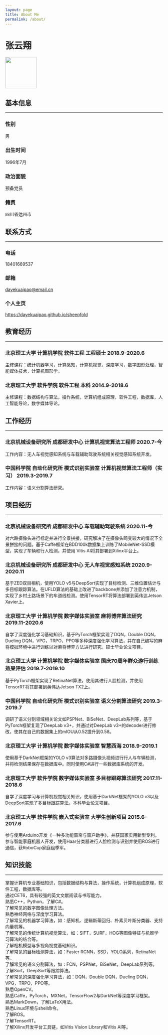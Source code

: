 ```yaml
---
layout: page
title: About Me
permalink: /about/
---
```


<div id="CV">
    <p>
    <h1>张云翔</h1>
    <img src="", width="100"  
      height="100" />
    </p>
    <h2>基本信息</h2>
    <hr>
    <h3>性别</h3>
    <p>男</p>
    <h3>出生时间</h3>
    <p>1996年7月</p>
    <h3>政治面貌</h3>
    <p>预备党员</p>
    <h3>籍贯</h3>
    <p>四川省达州市</p>   
    <h2>联系方式</h2>
    <hr>
    <h3>电话</h3>
    <p>18401669537</p>
    <h3>邮箱</h3>
    <p><a href="mailto://dayekuaipao@email.cn">dayekuaipao@email.cn</a></p>
    <h3>个人主页</h3>
    <p><a href="https://dayekuaipao.github.io/sheepfold">https://dayekuaipao.github.io/sheepfold</a></p>
    <h2>教育经历</h2>
    <hr>
    <h3>北京理工大学 计算机学院 软件工程 工程硕士 2018.9-2020.6</h3>
    <p>主修课程：统计机器学习，计算感知，计算机视觉，深度学习，数字图形处理，智能媒体技术，计算机图形学。</p>
    <h3>北京理工大学 软件学院 软件工程 本科 2014.9-2018.6</h3>
    <p>主修课程：数据结构与算法，操作系统，计算机组成原理，软件工程，数据库，人工智能导论，数字媒体导论。</p>
    <h2>工作经历</h2>
    <hr>
    <h3>北京机械设备研究所 成都研发中心 计算机视觉算法工程师 2020.7-今</h3>
    <p>工作内容：无人车视觉感知系统与车载辅助驾驶系统相关视觉感知系统开发。</p>
    <h3>中国科学院 自动化研究所 模式识别实验室 计算机视觉算法工程师（实习） 2019.3-2019.7</h3>
    <p>工作内容：语义分割算法研究。</p>
    <h2>项目经历</h2>
    <hr>
    <h3>北京机械设备研究所 成都研发中心 车载辅助驾驶系统 2020.11-今</h3>
    <p>对六路摄像头进行标定并进行全景拼接，研究解决了在摄像头畸变较大的情况下全景拼接的问题。基于Caffe框架在BDD100k数据集上训练了MobileNet-SSD模型，实现了车辆和行人检测，并使用 Vitis AI将其部署到Xilinx平台上。</p>
    <h3>北京机械设备研究所 成都研发中心 无人车视觉感知系统 2020.9-2020.11</h3>
    <p>基于ZED双目相机，使用YOLO v5与DeepSort实现了目标检测、三维位置估计与多目标跟踪算法。在UFLD算法的基础上改进了backbone并添加了注意力机制，实现了乡村土路场景下的车道线检测。使用TensorRT将算法部署到英伟达Jetson Xavier上。</p>
    <h3>北京理工大学 计算机学院 数字媒体实验室 麻将博弈算法研究 2019.11-2020.6</h3>
    <p>自学了深度强化学习基础知识，基于PyTorch框架实现了DQN，Double DQN，Dueling DQN，VPG，TRPO，PPO等多种深度强化学习算法，并在自己编写的麻将模拟环境中进行训练以对麻将博弈方法进行研究。硕士毕业论文项目。</p>
    <h3>北京理工大学 计算机学院 数字媒体实验室 国庆70周年群众游行训练效果评估 2019.7-2019.10</h3>
    <p>基于PyTorch框架实现了RetinaNet算法，使用其进行人脸检测，并使用TensorRT将其部署到英伟达Jetson TX2上。</p>
    <h3>中国科学院 自动化研究所 模式识别实验室 语义分割算法研究 2019.3-2019.7</h3>
    <p>调研了语义分割领域相关论文如PSPNet、BiSeNet、DeepLab系列等，基于PyTorch框架复现了DeepLab v3+，并通过对DeepLab v3+的decoder进行修改，使其在自己的数据集上的mIOU从0.52提升到0.58。</p>
    <h3>北京理工大学 计算机学院 数字媒体实验室 智慧西海 2018.9-2019.1</h3>
    <p>使用基于DarkNet框架的YOLO v3算法对多路摄像头视频进行行人与车辆检测，并将检测结果保存在数据库中。同时使用C#进行一些数据库系统的开发。</p>
    <h3>北京理工大学 软件学院 数字媒体实验室 多目标跟踪算法研究 2017.11-2018.6</h3>
    <p>自学了深度学习与计算机视觉相关知识，使用基于DarkNet框架的YOLO v3以及DeepSort实现了多目标跟踪算法。本科毕业论文项目。</p>
    <h3>北京理工大学 软件学院 嵌入式实验室 大学生创新项目 2015.6-2017.6</h3>
    <p>参与使用Arduino开发《一种多功能窗帘与窗户助手》，并获国家实用新型专利。参与智能家庭机器人开发，使用Haar分类器进行人脸检测与识别并使用ROS进行通信，获RoboCup家庭组季军。</p>
    <h2>知识技能</h2>
    <hr>
    <p>
    掌握计算机专业基础知识，包括数据结构与算法，操作系统，计算机组成原理，软件工程，数据库等。<br>
    通过CET6，具有较强的英文文献阅读与书写能力。<br>
    熟悉C++，Python，了解C#。<br>
    了解常见的数字图像处理方法。<br>
    熟悉神经网络与深度学习算法。<br>
    了解常见的机器学习算法，如：感知机、逻辑斯蒂回归、朴素贝叶斯分类器、支持向量机等。<br>
    了解常见的传统计算机视觉算法，如：SIFT，SURF，HOG等图像特征与机器学习算法的结合等。<br>
    了解相机模型与多视角视觉基础知识。<br>
    了解常见的目标检测算法，如：Faster RCNN，SSD，YOLO系列，RetinaNet等。<br>
    了解常见的语义分割算法，如：FCN，PSPNet，BiSeNet，DeepLab系列等。<br>
    了解Sort，DeepSort等跟踪算法。<br>
    了解常见的深度强化学习算法，如：DQN，Double DQN，Dueling DQN，VPG，TRPO，PPO等。<br>
    熟悉OpenCV。<br>
    熟悉Caffe，PyTorch，MXNet，TensorFlow2与DarkNet等深度学习框架。<br>
    熟悉MarkDown，了解LaTeX用法。<br>
    熟悉Linux环境与shell命令。<br>
    了解ROS。<br>
    了解TensorRT。<br>
    了解Xilinx开发平台工具链，如Vitis Vision Library和Vitis AI等。<br>
    </p>
  </div>
